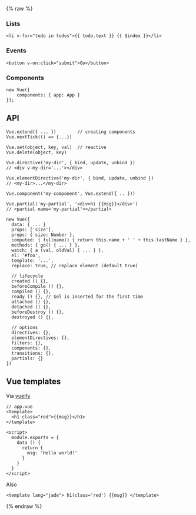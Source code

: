 {% raw %}

### Lists

    <li v-for="todo in todos">{{ todo.text }} {{ $index }}</li>

### Events

    <button v-on:click="submit">Go</button>

### Components

    new Vue({
        components: { app: App }
    });

API
---

    Vue.extend({ ... })        // creating components
    Vue.nextTick(() => {...})

    Vue.set(object, key, val)  // reactive
    Vue.delete(object, key)

    Vue.directive('my-dir', { bind, update, unbind })
    // <div v-my-dir='...'></div>

    Vue.elementDirective('my-dir', { bind, update, unbind })
    // <my-dir>...</my-dir>

    Vue.component('my-component', Vue.extend({ .. }))

    Vue.partial('my-partial', '<div>hi {{msg}}</div>')
    // <partial name='my-partial'></partial>

    new Vue({
      data: { ... }
      props: ['size'],
      props: { size: Number },
      computed: { fullname() { return this.name + ' ' + this.lastName } },
      methods: { go() { ... } },
      watch: { a (val, oldVal) { ... } },
      el: '#foo',
      template: '...',
      replace: true, // replace element (default true)

      // lifecycle
      created () {},
      beforeCompile () {},
      compiled () {},
      ready () {}, // $el is inserted for the first time
      attached () {},
      detached () {},
      beforeDestroy () {},
      destroyed () {},

      // options
      directives: {},
      elementDirectives: {},
      filters: {},
      components: {},
      transitions: {},
      partials: {}
    })

Vue templates
-------------

Via [vueify](https://www.npmjs.com/package/vueify)

    // app.vue
    <template>
      <h1 class="red">{{msg}}</h1>
    </template>

    <script>
      module.exports = {
        data () {
          return {
            msg: 'Hello world!'
          }
        }
      }
    </script>

Also

    <template lang="jade"> h1(class='red') {{msg}} </template>

{% endraw %}
